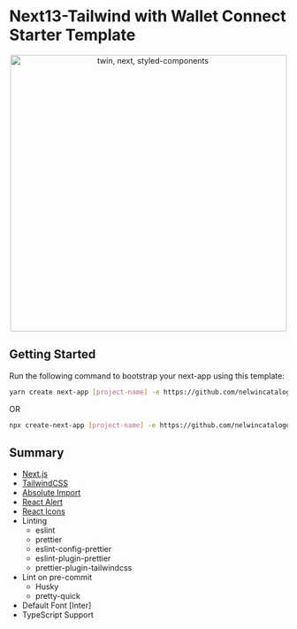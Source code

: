 # Next13-Tailwind with Wallet Connect Starter Template

<p align="center">
  <img src="https://res.cloudinary.com/practicaldev/image/fetch/s--9bipHLLn--/c_imagga_scale,f_auto,fl_progressive,h_420,q_auto,w_1000/https://dev-to-uploads.s3.amazonaws.com/uploads/articles/wwy6cp17cco1zk8wn0kb.jpeg" alt="twin, next, styled-components" width="500">
</p>

## Getting Started

Run the following command to bootstrap your next-app using this template:

```bash
yarn create next-app [project-name] -e https://github.com/nelwincatalogo/next13-tailwind-with-wallet-connect
```

OR

```bash
npx create-next-app [project-name] -e https://github.com/nelwincatalogo/next13-tailwind-with-wallet-connect
```

## Summary

- [Next.js](https://nextjs.org)
- [TailwindCSS](https://tailwindcss.com/)
- [Absolute Import](https://nextjs.org/docs/advanced-features/module-path-aliases)
- [React Alert](https://www.npmjs.com/package/react-alert)
- [React Icons](https://react-icons.github.io/react-icons/search)
- Linting
  - eslint
  - prettier
  - eslint-config-prettier
  - eslint-plugin-prettier
  - prettier-plugin-tailwindcss
- Lint on pre-commit
  - Husky
  - pretty-quick
- Default Font [Inter]
- TypeScript Support
